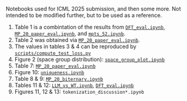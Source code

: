 Notebooks used for ICML 2025 submission, and then some more. Not intended to be modified further, but to be used as a reference.
1. Table 1 is a combintation of the results from [`DFT_eval.ipynb`](DFT_eval.ipynb), [`MP_20_paper_eval.ipynb`](MP_20_paper_eval.ipynb), and [`mpts_52.ipynb`](mpts_52.ipynb).
2. Table 2 was obtained via [`MP_20_paper_eval.ipynb`](MP_20_paper_eval.ipynb).
3. The values in tables 3 & 4 can be reproduced by [`scripts/compute_test_loss.py`](../scripts/compute_test_loss.py)
4. Figure 2 (space group distribution): [`space_group_plot.ipynb`](space_group_plot.ipynb)
5. Table 7: [`MP_20_paper_eval.ipynb`](MP_20_paper_eval.ipynb)
6. Figure 10: [`uniqueness.ipynb`](uniqueness.ipynb)
7. Table 8 & 9: [`MP_20_biternary.ipynb`](MP_20_biternary.ipynb)
8. Tables 11 & 12: [`LLM_vs_WT.ipynb`](MP_20_paper_eval.ipynb), [`DFT_eval.ipynb`](DFT_eval.ipynb)
9. Figures 11, 12 & 13: `tokenization_discussion*.ipynb`
